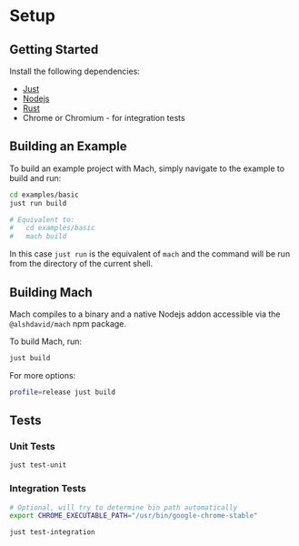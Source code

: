 # Setup

## Getting Started

Install the following dependencies:

- [Just](https://github.com/casey/just)
- [Nodejs](https://nodejs.org)
- [Rust](https://www.rust-lang.org/)
- Chrome or Chromium - for integration tests

## Building an Example

To build an example project with Mach, simply navigate to the example to build and run:

```bash
cd examples/basic
just run build

# Equivalent to:
#   cd examples/basic
#   mach build
```
In this case `just run` is the equivalent of `mach` and the command will be run from the directory of the current shell.

## Building Mach

Mach compiles to a binary and a native Nodejs addon accessible via the `@alshdavid/mach` npm package.

To build Mach, run:

```bash
just build
```

For more options:

```bash
profile=release just build
```

## Tests

### Unit Tests

```bash
just test-unit
```
### Integration Tests

```bash
# Optional, will try to determine bin path automatically
export CHROME_EXECUTABLE_PATH="/usr/bin/google-chrome-stable"

just test-integration
```